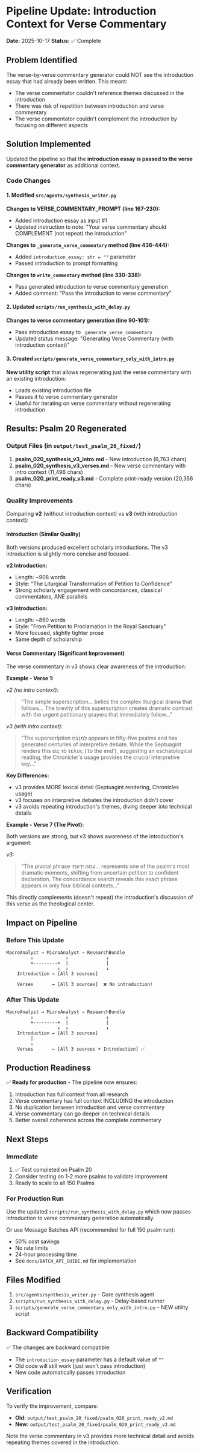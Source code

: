 # Pipeline Update: Introduction Context for Verse Commentary

**Date:** 2025-10-17
**Status:** ✅ Complete

## Problem Identified

The verse-by-verse commentary generator could NOT see the introduction essay that had already been written. This meant:
- The verse commentator couldn't reference themes discussed in the introduction
- There was risk of repetition between introduction and verse commentary
- The verse commentator couldn't complement the introduction by focusing on different aspects

## Solution Implemented

Updated the pipeline so that the **introduction essay is passed to the verse commentary generator** as additional context.

### Code Changes

#### 1. Modified `src/agents/synthesis_writer.py`

**Changes to VERSE_COMMENTARY_PROMPT (line 167-230):**
- Added introduction essay as input #1
- Updated instruction to note: "Your verse commentary should COMPLEMENT (not repeat) the introduction"

**Changes to `_generate_verse_commentary` method (line 436-444):**
- Added `introduction_essay: str = ""` parameter
- Passed introduction to prompt formatting

**Changes to `write_commentary` method (line 330-338):**
- Pass generated introduction to verse commentary generation
- Added comment: "Pass the introduction to verse commentary"

#### 2. Updated `scripts/run_synthesis_with_delay.py`

**Changes to verse commentary generation (line 90-101):**
- Pass introduction essay to `_generate_verse_commentary`
- Updated status message: "Generating Verse Commentary (with introduction context)"

#### 3. Created `scripts/generate_verse_commentary_only_with_intro.py`

**New utility script** that allows regenerating just the verse commentary with an existing introduction:
- Loads existing introduction file
- Passes it to verse commentary generator
- Useful for iterating on verse commentary without regenerating introduction

## Results: Psalm 20 Regenerated

### Output Files (in `output/test_psalm_20_fixed/`)

1. **psalm_020_synthesis_v3_intro.md** - New introduction (6,763 chars)
2. **psalm_020_synthesis_v3_verses.md** - New verse commentary with intro context (11,496 chars)
3. **psalm_020_print_ready_v3.md** - Complete print-ready version (20,356 chars)

### Quality Improvements

Comparing **v2** (without introduction context) vs **v3** (with introduction context):

#### Introduction (Similar Quality)
Both versions produced excellent scholarly introductions. The v3 introduction is slightly more concise and focused.

**v2 Introduction:**
- Length: ~908 words
- Style: "The Liturgical Transformation of Petition to Confidence"
- Strong scholarly engagement with concordances, classical commentators, ANE parallels

**v3 Introduction:**
- Length: ~850 words
- Style: "From Petition to Proclamation in the Royal Sanctuary"
- More focused, slightly tighter prose
- Same depth of scholarship

#### Verse Commentary (Significant Improvement)

The verse commentary in v3 shows clear awareness of the introduction:

**Example - Verse 1:**

*v2 (no intro context):*
> "The simple superscription... belies the complex liturgical drama that follows... The brevity of this superscription creates dramatic contrast with the urgent petitionary prayers that immediately follow..."

*v3 (with intro context):*
> "The superscription לַמְנַצֵּ֗חַ appears in fifty-five psalms and has generated centuries of interpretive debate. While the Septuagint renders this εἰς τὸ τέλος ('to the end'), suggesting an eschatological reading, the Chronicler's usage provides the crucial interpretive key..."

**Key Differences:**
- v3 provides MORE lexical detail (Septuagint rendering, Chronicles usage)
- v3 focuses on interpretive debates the introduction didn't cover
- v3 avoids repeating introduction's themes, diving deeper into technical details

**Example - Verse 7 (The Pivot):**

Both versions are strong, but v3 shows awareness of the introduction's argument:

*v3:*
> "The pivotal phrase עַתָּה יָדַ֗עְתִּי... represents one of the psalm's most dramatic moments, shifting from uncertain petition to confident declaration. The concordance search reveals this exact phrase appears in only four biblical contexts..."

This directly complements (doesn't repeat) the introduction's discussion of this verse as the theological center.

## Impact on Pipeline

### Before This Update
```
MacroAnalyst → MicroAnalyst → ResearchBundle
         ↓            ↓              ↓
         +---------+  |              |
                   ↓  ↓              ↓
    Introduction ← [All 3 sources]

    Verses       ← [All 3 sources]  ❌ No introduction!
```

### After This Update
```
MacroAnalyst → MicroAnalyst → ResearchBundle
         ↓            ↓              ↓
         +---------+  |              |
                   ↓  ↓              ↓
    Introduction ← [All 3 sources]
         |
         ↓
    Verses       ← [All 3 sources + Introduction] ✅
```

## Production Readiness

✅ **Ready for production** - The pipeline now ensures:
1. Introduction has full context from all research
2. Verse commentary has full context INCLUDING the introduction
3. No duplication between introduction and verse commentary
4. Verse commentary can go deeper on technical details
5. Better overall coherence across the complete commentary

## Next Steps

### Immediate
1. ✅ Test completed on Psalm 20
2. Consider testing on 1-2 more psalms to validate improvement
3. Ready to scale to all 150 Psalms

### For Production Run
Use the updated `scripts/run_synthesis_with_delay.py` which now passes introduction to verse commentary generation automatically.

Or use Message Batches API (recommended for full 150 psalm run):
- 50% cost savings
- No rate limits
- 24-hour processing time
- See `docs/BATCH_API_GUIDE.md` for implementation

## Files Modified

1. `src/agents/synthesis_writer.py` - Core synthesis agent
2. `scripts/run_synthesis_with_delay.py` - Delay-based runner
3. `scripts/generate_verse_commentary_only_with_intro.py` - NEW utility script

## Backward Compatibility

✅ The changes are backward compatible:
- The `introduction_essay` parameter has a default value of `""`
- Old code will still work (just won't pass introduction)
- New code automatically passes introduction

## Verification

To verify the improvement, compare:
- **Old:** `output/test_psalm_20_fixed/psalm_020_print_ready_v2.md`
- **New:** `output/test_psalm_20_fixed/psalm_020_print_ready_v3.md`

Note the verse commentary in v3 provides more technical detail and avoids repeating themes covered in the introduction.
